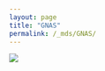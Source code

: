 ```yaml
---
layout: page
title: "GNAS"
permalink: /_mds/GNAS/
---
```


![](../../algns0/N34_5HSAA045060_aln_report.png?raw=true)